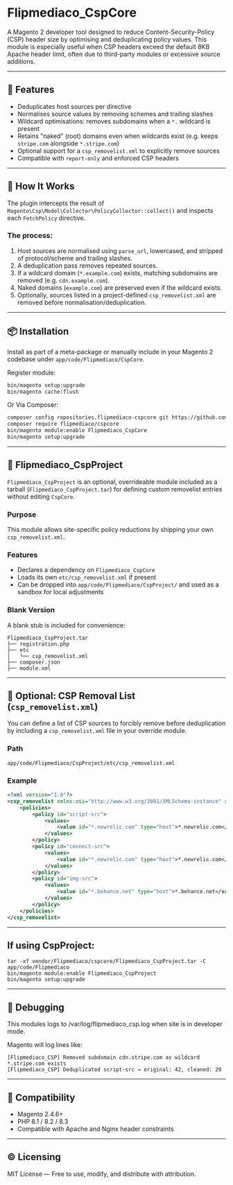 # Flipmediaco_CspCore

A Magento 2 developer tool designed to reduce Content-Security-Policy (CSP) header size by optimising and deduplicating policy values. This module is especially useful when CSP headers exceed the default 8KB Apache header limit, often due to third-party modules or excessive source additions.

---

## 🔧 Features

- Deduplicates host sources per directive
- Normalises source values by removing schemes and trailing slashes
- Wildcard optimisations: removes subdomains when a `*.` wildcard is present
- Retains "naked" (root) domains even when wildcards exist (e.g. keeps `stripe.com` alongside `*.stripe.com`)
- Optional support for a `csp_removelist.xml` to explicitly remove sources
- Compatible with `report-only` and enforced CSP headers

---

## 🧠 How It Works

The plugin intercepts the result of `Magento\Csp\Model\Collector\PolicyCollector::collect()` and inspects each `FetchPolicy` directive.

### The process:
1. Host sources are normalised using `parse_url`, lowercased, and stripped of protocol/scheme and trailing slashes.
2. A deduplication pass removes repeated sources.
3. If a wildcard domain (`*.example.com`) exists, matching subdomains are removed (e.g. `cdn.example.com`).
4. Naked domains (`example.com`) are preserved even if the wildcard exists.
5. Optionally, sources listed in a project-defined `csp_removelist.xml` are removed before normalisation/deduplication.

---

## 📦 Installation

Install as part of a meta-package or manually include in your Magento 2 codebase under `app/code/Flipmediaco/CspCore`.

Register module:

```bash
bin/magento setup:upgrade
bin/magento cache:flush
```

Or Via Composer:

```bash
composer config repositories.flipmediaco-cspcore git https://github.com/Flipmediaco/CspCore.git
composer require flipmediaco/cspcore
bin/magento module:enable Flipmediaco_CspCore
bin/magento setup:upgrade
```

---

## 🧰 Flipmediaco_CspProject

`Flipmediaco_CspProject` is an optional, overrideable module included as a tarball (`Flipmediaco_CspProject.tar`) for defining custom removelist entries without editing `CspCore`.

### Purpose

This module allows site-specific policy reductions by shipping your own `csp_removelist.xml`.

### Features

- Declares a dependency on `Flipmediaco_CspCore`
- Loads its own `etc/csp_removelist.xml` if present
- Can be dropped into `app/code/Flipmediaco/CspProject/` and used as a sandbox for local adjustments

### Blank Version

A blank stub is included for convenience:
```
Flipmediaco_CspProject.tar
├── registration.php
├── etc
│   └── csp_removelist.xml
├── composer.json
├── module.xml
```

---

## 📄 Optional: CSP Removal List (`csp_removelist.xml`)

You can define a list of CSP sources to forcibly remove before deduplication by including a `csp_removelist.xml` file in your override module.

### Path
```
app/code/Flipmediaco/CspProject/etc/csp_removelist.xml
```

### Example
```xml
<?xml version="1.0"?>
<csp_removelist xmlns:xsi="http://www.w3.org/2001/XMLSchema-instance" xsi:noNamespaceSchemaLocation="urn:magento:module:Magento_Csp:etc/csp_whitelist.xsd">
    <policies>
        <policy id="script-src">
            <values>
                <value id="*.newrelic.com" type="host">*.newrelic.com</value>
            </values>
        </policy>
        <policy id="connect-src">
            <values>
                <value id="*.newrelic.com" type="host">*.newrelic.com</value>
            </values>
        </policy>
        <policy id="img-src">
            <values>
                <value id="*.behance.net" type="host">*.behance.net</value>
            </values>
        </policy>
    </policies>
</csp_removelist>
```

---

## If using CspProject:

```
tar -xf vendor/Flipmediaco/cspcore/Flipmediaco_CspProject.tar -C app/code/Flipmediaco
bin/magento module:enable Flipmediaco_CspProject
bin/magento setup:upgrade
```

---

## 🧪 Debugging

This modules logs to /var/log/flipmediaco_csp.log when site is in developer mode.

Magento will log lines like:

```
[Flipmediaco_CSP] Removed subdomain cdn.stripe.com as wildcard *.stripe.com exists
[Flipmediaco_CSP] Deduplicated script-src → original: 42, cleaned: 29
```

---

## 🧱 Compatibility

- Magento 2.4.6+
- PHP 8.1 / 8.2 / 8.3
- Compatible with Apache and Nginx header constraints

---

## © Licensing

MIT License — Free to use, modify, and distribute with attribution.
```